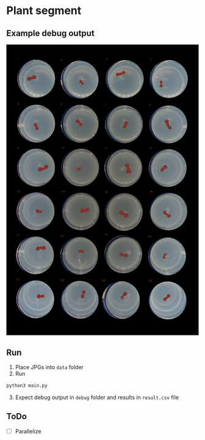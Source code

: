 # Plant segment

## Example debug output

![Example debug output](docs/example_debug.jpg)

## Run

1. Place JPGs into `data` folder
2. Run
```bash
python3 main.py
```
3. Expect debug output in `debug` folder and results in `result.csv` file

## ToDo

- [ ] Parallelize
